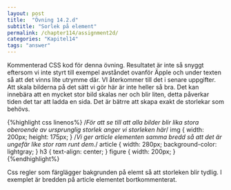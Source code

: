 ```yaml
---
layout: post
title:  "Övning 14.2.d"
subtitle: "Sorlek på element"
permalink: /chapter114/assignment2d/
categories: "Kapitel14"
tags: "answer"
---
```

Kommenterad CSS kod för denna övning. Resultatet är inte så snyggt eftersom vi inte styrt till exempel avståndet ovanför Äpple och under texten så att det vinns lite utrymme där. VI återkommer till det i senare uppgifter. Att skala bilderna på det sätt vi gör här är inte heller så bra. Det kan innebära att en mycket stor bild skalas ner och blir liten, detta påverkar tiden det tar att ladda en sida. Det är bätrre att skapa exakt de storlekar som behövs.

{%highlight css linenos%}
/*För att se till att alla bilder blir lika stora oberoende av ursprunglig storlek anger vi storleken här*/
img {
  width: 200px;
  height: 175px;
}
/*Vi ger article elementen samma bredd så att det är ungefär like stor ram runt dem.*/
article {
  width: 280px;
  background-color: lightgray;
}
h3 {
  text-align: center;
}
figure {
  width: 200px;
}
{%endhighlight%}
<figcaption>Css regler som färglägger bakgrunden på elemt så att storleken blir tydlig. I exemplet är bredden på article elementet bortkommenterat.</figcaption>
